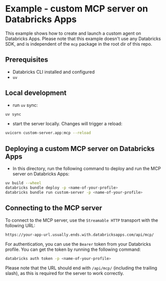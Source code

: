 # Example - custom MCP server on Databricks Apps

This example shows how to create and launch a custom agent on Databricks Apps. 
Please note that this example doesn't use any Databricks SDK, and is independent of the `mcp` package in the root dir of this repo.

## Prerequisites

- Databricks CLI installed and configured
- `uv`

## Local development

- run `uv` sync:

```bash
uv sync
```

- start the server locally. Changes will trigger a reload:

```bash
uvicorn custom-server.app:mcp --reload
```

## Deploying a custom MCP server on Databricks Apps

- In this directory, run the following command to deploy and run the MCP server on Databricks Apps:

```bash
uv build --wheel
databricks bundle deploy -p <name-of-your-profile>
databricks bundle run custom-server -p <name-of-your-profile>
```

## Connecting to the MCP server
To connect to the MCP server, use the `Streamable HTTP` transport with the following URL:

```
https://your-app-url.usually.ends.with.databricksapps.com/api/mcp/
```

For authentication, you can use the `Bearer` token from your Databricks profile.
You can get the token by running the following command:

```bash
databricks auth token -p <name-of-your-profile>
```

Please note that the URL should end with `/api/mcp/` (including the trailing slash), as this is required for the server to work correctly.